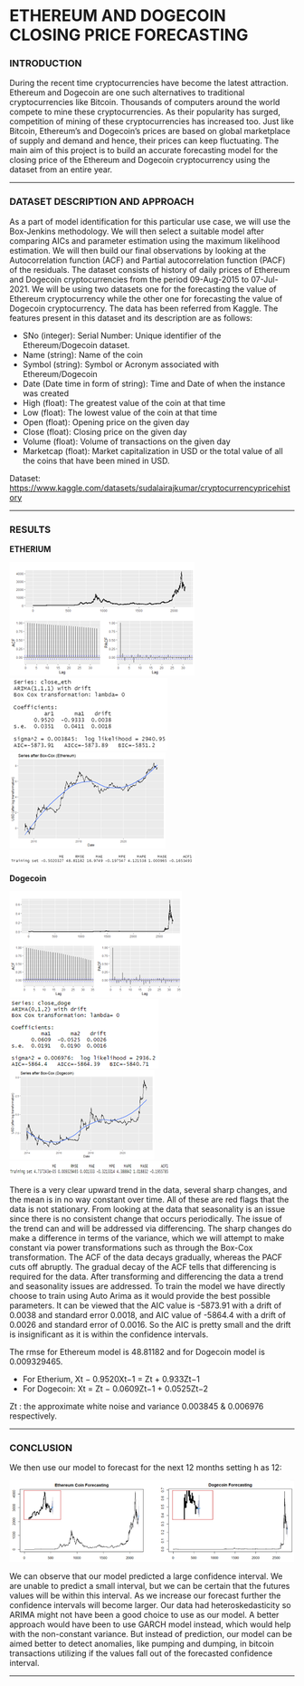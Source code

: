# ETHEREUM AND DOGECOIN CLOSING PRICE FORECASTING

### INTRODUCTION

During the recent time cryptocurrencies have become the latest attraction. Ethereum and Dogecoin are one such alternatives to traditional cryptocurrencies like Bitcoin. 
Thousands of computers around the world compete to mine these cryptocurrencies. As their popularity has surged, competition of mining of these cryptocurrencies has 
increased too. Just like Bitcoin, Ethereum’s and Dogecoin’s prices are based on global marketplace of supply and demand and hence, their prices can keep fluctuating. 
The main aim of this project is to build an accurate forecasting model for the closing price of the Ethereum and Dogecoin cryptocurrency using the dataset from an 
entire year.

---

### DATASET DESCRIPTION AND APPROACH

As a part of model identification for this particular use case, we will use the Box-Jenkins methodology. We will then select a suitable model after comparing AICs and 
parameter estimation using the maximum likelihood estimation. We will then build our final observations by looking at the Autocorrelation function (ACF) and Partial 
autocorrelation function (PACF) of the residuals. The dataset consists of history of daily prices of Ethereum and Dogecoin cryptocurrencies from the period 09-Aug-2015 
to 07-Jul-2021. We will be using two datasets one for the forecasting the value of Ethereum cryptocurrency while the other one for forecasting the value of Dogecoin 
cryptocurrency. The data has been referred from Kaggle. The features present in this dataset and its description are as follows:

- SNo (integer): Serial Number: Unique identifier of the Ethereum/Dogecoin dataset.
- Name (string): Name of the coin
- Symbol (string): Symbol or Acronym associated with Ethereum/Dogecoin
- Date (Date time in form of string): Time and Date of when the instance was created
- High (float): The greatest value of the coin at that time
- Low (float): The lowest value of the coin at that time
- Open (float): Opening price on the given day
- Close (float): Closing price on the given day
- Volume (float): Volume of transactions on the given day
- Marketcap (float): Market capitalization in USD or the total value of all the coins that have been mined in USD.

Dataset: https://www.kaggle.com/datasets/sudalairajkumar/cryptocurrencypricehistory

---

### RESULTS

**ETHERIUM** 

![](imgs/acf_pacf_eth.png)
![](imgs/aic_eth.png)
![](imgs/best_fit_eth.png)
![](imgs/rmse_eth.png)

**Dogecoin** 

![](imgs/acf_pacf_doge.png)
![](imgs/aic_doge.png)
![](imgs/best_fit_doge.png)
![](imgs/rmse_doge.png)

There is a very clear upward trend in the data, several sharp changes, and the mean is in no way constant over time. All of these are red flags that the data is not
stationary. From looking at the data that seasonality is an issue since there is no consistent change that occurs periodically. The issue of the trend can and will be 
addressed via differencing. The sharp changes do make a difference in terms of the variance, which we will attempt to make constant via power transformations such as 
through the Box-Cox transformation. The ACF of the data decays gradually, whereas the PACF cuts off abruptly. The gradual decay of the ACF tells that differencing is 
required for the data. After transforming and differencing the data a trend and seasonality issues are addressed. To train the model we have directly choose to train 
using Auto Arima as it would provide the best possible parameters. It can be viewed that the AIC value is -5873.91 with a drift of 0.0038 and standard error 0.0018, 
and AIC value of -5864.4 with a drift of 0.0026 and standard error of 0.0016. So the AIC is pretty small and the drift is insignificant as it is within the confidence 
intervals.

The rmse for Ethereum model is 48.81182 and for Dogecoin model is 0.009329465.

- For Etherium,
  Xt − 0.9520Xt−1 = Zt + 0.933Zt−1
- For Dogecoin:
  Xt = Zt − 0.0609Zt−1 + 0.0525Zt−2

Zt : the approximate white noise and variance 0.003845 & 0.006976 respectively.

---

### CONCLUSION

We then use our model to forecast for the next 12 months setting h as 12:

![](imgs/Forecasts.png)

We can observe that our model predicted a large confidence interval. We are unable to predict a small interval, but we can be certain that the futures values will be 
within this interval. As we increase our forecast further the confidence intervals will become larger. Our data had heteroskedasticity so ARIMA might not have been a 
good choice to use as our model. A better approach would have been to use GARCH model instead, which would help with the non-constant variance. But instead of prediction,
our model can be aimed better to detect anomalies, like pumping and dumping, in bitcoin transactions utilizing if the values fall out of the forecasted confidence interval.

---
